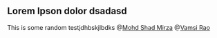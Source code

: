 ## Lorem Ipson dolor dsadasd

This is some random testjdhbskjlbdks @[Mohd Shad Mirza](@iamshadmirza) @[Vamsi Rao](@vamsirao)